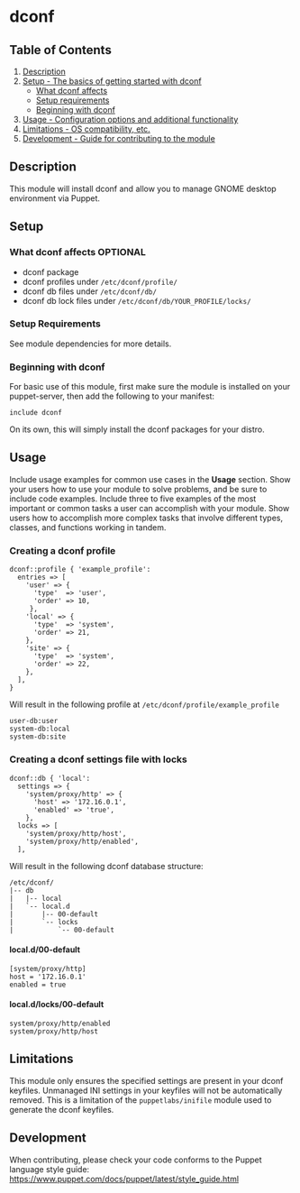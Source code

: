 # dconf
## Table of Contents

1. [Description](#description)
1. [Setup - The basics of getting started with dconf](#setup)
    * [What dconf affects](#what-dconf-affects)
    * [Setup requirements](#setup-requirements)
    * [Beginning with dconf](#beginning-with-dconf)
1. [Usage - Configuration options and additional functionality](#usage)
1. [Limitations - OS compatibility, etc.](#limitations)
1. [Development - Guide for contributing to the module](#development)

## Description

This module will install dconf and allow you to manage GNOME desktop environment via Puppet.

## Setup

### What dconf affects **OPTIONAL**

- dconf package
- dconf profiles under `/etc/dconf/profile/`
- dconf db files under `/etc/dconf/db/`
- dconf db lock files under `/etc/dconf/db/YOUR_PROFILE/locks/`

### Setup Requirements

See module dependencies for more details.

### Beginning with dconf

For basic use of this module, first make sure the module is installed on your puppet-server, then add the following to your manifest:
```
include dconf
```
On its own, this will simply install the dconf packages for your distro.

## Usage

Include usage examples for common use cases in the **Usage** section. Show your
users how to use your module to solve problems, and be sure to include code
examples. Include three to five examples of the most important or common tasks a
user can accomplish with your module. Show users how to accomplish more complex
tasks that involve different types, classes, and functions working in tandem.
### Creating a dconf profile
```
dconf::profile { 'example_profile':
  entries => [
    'user' => {
      'type'  => 'user',
      'order' => 10,
     },
    'local' => {
      'type'  => 'system',
      'order' => 21,
    },
    'site' => {
      'type'  => 'system',
      'order' => 22,
    },
  ],
}
```
Will result in the following profile at `/etc/dconf/profile/example_profile`
```
user-db:user
system-db:local
system-db:site
```
### Creating a dconf settings file with locks
```
dconf::db { 'local':
  settings => {
    'system/proxy/http' => {
      'host' => '172.16.0.1',
      'enabled' => 'true',
    },
  locks => [
    'system/proxy/http/host',
    'system/proxy/http/enabled',
  ],
```
Will result in the following dconf database structure:
```
/etc/dconf/
|-- db
|   |-- local
|   `-- local.d
|       |-- 00-default
|       `-- locks
|           `-- 00-default
```
#### local.d/00-default
```
[system/proxy/http]
host = '172.16.0.1'
enabled = true
```
#### local.d/locks/00-default
```
system/proxy/http/enabled
system/proxy/http/host
```

## Limitations

This module only ensures the specified settings are present in your dconf keyfiles. Unmanaged INI settings in your keyfiles will not be automatically removed.
This is a limitation of the `puppetlabs/inifile` module used to generate the dconf keyfiles.

## Development

When contributing, please check your code conforms to the Puppet language style guide: https://www.puppet.com/docs/puppet/latest/style_guide.html

[1]: https://puppet.com/docs/pdk/latest/pdk_generating_modules.html
[2]: https://puppet.com/docs/puppet/latest/puppet_strings.html
[3]: https://puppet.com/docs/puppet/latest/puppet_strings_style.html

